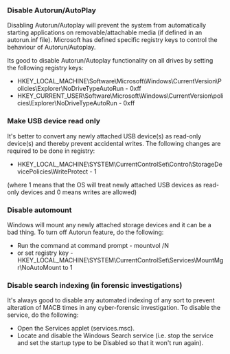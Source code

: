 ### Disable Autorun/AutoPlay
Disabling Autorun/Autoplay will prevent the system from automatically starting applications on removable/attachable media (if defined in an autorun.inf file). Microsoft has defined specific registry keys to control the behaviour of Autorun/Autoplay.

Its good to disable Autorun/Autoplay functionality on all drives by setting the following registry keys:
* HKEY_LOCAL_MACHINE\Software\Microsoft\Windows\CurrentVersion\Policies\Explorer\NoDriveTypeAutoRun - 0xff
* HKEY_CURRENT_USER\Software\Microsoft\Windows\CurrentVersion\policies\Explorer\NoDriveTypeAutoRun - 0xff

### Make USB device read only
It's better to convert any newly attached USB device(s) as read-only device(s) and thereby prevent accidental writes.
The following changes are required to be done in registry:
* HKEY_LOCAL_MACHINE\SYSTEM\CurrentControlSet\Control\StorageDevicePolicies\WriteProtect - 1

(where 1 means that the OS will treat newly attached USB devices as read-only devices and 0 means writes are allowed)

### Disable automount
Windows will mount any newly attached storage devices and it can be a bad thing. To turn off Autorun feature, do the following:
* Run the command at command prompt - mountvol /N
* or set registry key - HKEY_LOCAL_MACHINE\SYSTEM\CurrentControlSet\Services\MountMgr\NoAutoMount to 1

### Disable search indexing (in forensic investigations)
It's always good to disable any automated indexing of any sort to prevent alteration of MACB times in any cyber-forensic investigation. To disable the service, do the following:
* Open the Services applet (services.msc).
* Locate and disable the Windows Search service (i.e. stop the service and set the startup type to be Disabled so that it won't run again).
